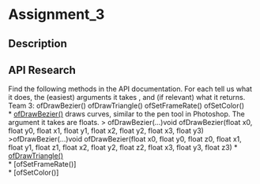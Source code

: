 # Assignment_3

## Description
 
## API Research
Find the following methods in the API documentation.  For each tell us what it does, the (easiest) arguments it takes , and (if relevant) what it returns.
Team 3: ofDrawBezier() ofDrawTriangle() ofSetFrameRate()  ofSetColor()  
        * [ofDrawBezier()](https://openframeworks.cc/documentation/graphics/ofGraphics/#show_ofDrawBezier "ofDrawBezier() Method") draws curves, similar to the pen tool in Photoshop. The argument it takes are floats.
        > ofDrawBezier(...)void ofDrawBezier(float x0, float y0, float x1, float y1, float x2, float y2, float x3, float y3)  
        >ofDrawBezier(...)void ofDrawBezier(float x0, float y0, float z0, float x1, float y1, float z1, float x2, float y2, float z2, float x3, float y3, float z3)
        * [ofDrawTriangle()](https://openframeworks.cc/documentation/graphics/ofGraphics/#show_ofDrawTriangle "ofDrawTriangle() Method")  
        * [ofSetFrameRate()]  
        * [ofSetColor()]  


